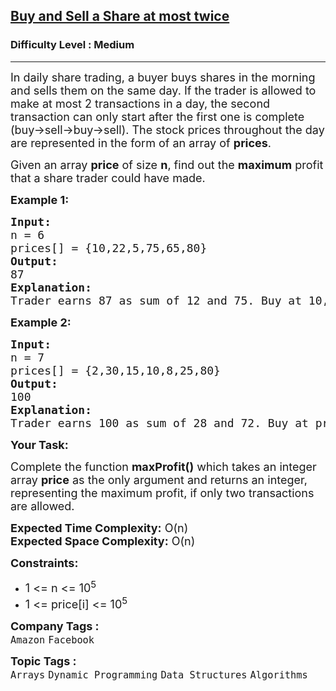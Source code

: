 <h2><a href="https://www.geeksforgeeks.org/problems/buy-and-sell-a-share-at-most-twice/0">Buy and Sell a Share at most twice</a></h2><h3>Difficulty Level : Medium</h3><hr><div class="problems_problem_content__Xm_eO"><p><span style="font-size: 18px;">In daily share trading, a buyer buys shares in the morning and sells them on the same day. If the trader is allowed to make at most 2 transactions in a day, the second transaction can only start after the first one is complete (buy-&gt;sell-&gt;buy-&gt;sell). The stock prices throughout the day are represented in the form of an array of <strong>prices</strong>.&nbsp;</span></p>
<p><span style="font-size: 18px;">Given an array <strong>price</strong> of size <strong>n</strong>, find out the <strong>maximum</strong> profit that a share trader could have made.</span></p>
<p><strong><span style="font-size: 18px;">Example 1:</span></strong></p>
<pre><span style="font-size: 18px;"><strong>Input:</strong>
n = 6
prices[] = {10,22,5,75,65,80}
<strong>Output:</strong>
87
<strong>Explanation:</strong>
Trader earns 87 as sum of 12 and 75. </span><span style="font-size: 18px;">Buy at 10, sell at 22, Buy at 5 and sell at 80.</span></pre>
<p><strong><span style="font-size: 18px;">Example 2:</span></strong></p>
<pre><span style="font-size: 18px;"><strong>Input:</strong></span>
<span style="font-size: 18px;">n = 7
prices[] = {2,30,15,10,8,25,80}
<strong>Output:</strong></span>
<span style="font-size: 18px;">100</span>
<span style="font-size: 18px;"><strong>Explanation:<br></strong></span><span style="font-size: 18px;">Trader earns 100 as sum of 28 and 72. </span><span style="font-size: 18px;">Buy at price 2, sell at 30, Buy at 8 and sell at 80.</span></pre>
<p><strong><span style="font-size: 18px;">Your Task:</span></strong></p>
<p><span style="font-size: 18px;">Complete the function <strong>maxProfit()</strong> which takes an integer array <strong>price</strong> as the only argument and returns an integer, representing the maximum profit, if only two transactions are allowed.</span></p>
<p><span style="font-size: 18px;"><strong>Expected Time Complexity:</strong> O(n)<br></span><span style="font-size: 18px;"><strong>Expected Space Complexity:</strong> O(n)</span></p>
<p><span style="font-size: 18px;"><strong>Constraints:</strong></span></p>
<ul>
<li><span style="font-size: 18px;">1 &lt;= n &lt;= 10<sup>5</sup></span></li>
<li><span style="font-size: 18px;">1 &lt;= price[i] &lt;= 10<sup>5</sup></span></li>
</ul></div><p><span style=font-size:18px><strong>Company Tags : </strong><br><code>Amazon</code>&nbsp;<code>Facebook</code>&nbsp;<br><p><span style=font-size:18px><strong>Topic Tags : </strong><br><code>Arrays</code>&nbsp;<code>Dynamic Programming</code>&nbsp;<code>Data Structures</code>&nbsp;<code>Algorithms</code>&nbsp;